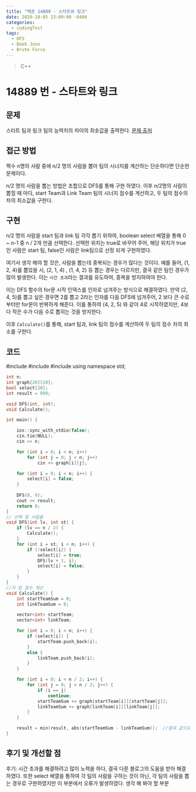 ```yaml
---
title: "백준 14889 - 스타트와 링크"
date: 2020-10-05 23:09:00 -0400
categories: 
  - codingTest
tags:
  - DFS
  - Baek Joon
  - Brute Force
---
```


> C++ 

14889 번 - 스타트와 링크
=============
 
## 문제
 스타트 팀과 링크 팀의 능력치의 차이의 최솟값을 출력한다.
[문제 출처](https://www.acmicpc.net/problem/14889)

## 접근 방법 
짝수 n명의 사람 중에 n/2 명의 사람을 뽑아 팀의 시너지를 계산하는 단순하다면 단순한 문제이다.

n/2 명의 사람을 뽑는 방법은 조합으로 DFS를 통해 구현 하였다.
이후 n/2명의 사람이 뽑힐 때 마다, start Team과 Link Team 팀의 시너지 점수를 계산하고, 두 팀의 점수의 차의 최소값을 구한다.

## 구현
n/2 명의 사람을 start 팀과 link 팀 각각 뽑기 위하여, boolean select 배열을 통해 0 ~ n-1 중 n / 2개 만큼 선택한다.
선택한 위치는 true로 바꾸어 주어, 해당 위치가 true인 사람은 start 팀, false인 사람은 link팀으로 선정 되게 구현하였다.

여기서 생각 해야 할 것은, 사람을 뽑는데 중복되는 경우가 많다는 것이다.
예를 들어, (1, 2, 4)를 뽑았을 시, (2, 1, 4) , (1, 4, 2) 등 뽑는 경우는 다르지만, 결국 같은 팀인 경우가 많이 발생한다.
이는 `시간 초과`라는 결과를 유도하여, 중복을 방지하여야 한다.

이는 DFS 함수의 for문 시작 인덱스를 인자로 넘겨주는 방식으로 해결하였다.
만약 (2, 4, 5)를 뽑고 싶은 경우면 2를 뽑고 2라는 인자를 다음 DFS에 넘겨주어, 2 보다 큰 수로 부터만 for문이 반복하게 해준다.
이를 통하여 (4, 2, 5) 와 같이 4로 시작하였지만, 4보다 작은 수가 다음 수로 뽑히는 것을 방지한다.

이후 `Calculate()`를 통해, start 팀과, link 팀의 점수를 계산하여 두 팀의 점수 차의 최소를 구한다.

## 코드 
#include <iostream>
#include <vector>
#include <algorithm>
using namespace std;

```c++
int n;
int graph[20][20];
bool select[20];
int result = 999;

void DFS(int, int);
void Calculate();

int main() {

	ios::sync_with_stdio(false);
	cin.tie(NULL);
	cin >> n;

	for (int i = 0; i < n; i++)
		for (int j = 0; j < n; j++)
			cin >> graph[i][j];

	for (int i = 0; i < n; i++) {
		select[i] = false;
	}
	
	DFS(0, 0);
	cout << result;
	return 0;
}
// 선택 할 사람을 
void DFS(int lv, int st) {
	if (lv == n / 2) {
		Calculate();
	}
	for (int i = st; i < n; i++) {
		if (!select[i]) {
			select[i] = true;
			DFS(lv + 1, i);
			select[i] = false;
		}
	}
}
//각 팀 점수 계산
void Calculate() {
	int startTeamSum = 0;
	int linkTeamSum = 0;

	vector<int> startTeam;
	vector<int> linkTeam;

	for (int i = 0; i < n; i++) {
		if (select[i]) {
			startTeam.push_back(i);
		}
		else {
			linkTeam.push_back(i);
		}
	}

	for (int i = 0; i < n / 2; i++) {
		for (int j = 0; j < n / 2; j++) {
			if (i == j)
				continue;
			startTeamSum += graph[startTeam[i]][startTeam[j]];
			linkTeamSum += graph[linkTeam[i]][linkTeam[j]];
		}
	}

	result = min(result, abs(startTeamSum - linkTeamSum));	//절대 값으로 계산
}
```

## 후기 및 개선할 점

후기:
시간 초과를 해결하려고 많이 노력을 하다, 결국 다른 블로그의 도움을 받아 해결하였다.
또한 select 배열을 통하여 각 팀의 사람을 구하는 것이 아닌, 각 팀의 사람을 뽑는 경우로 구현하였지만 이 부분에서 오류가 발생하였다.
생각 해 봐야 할 부분